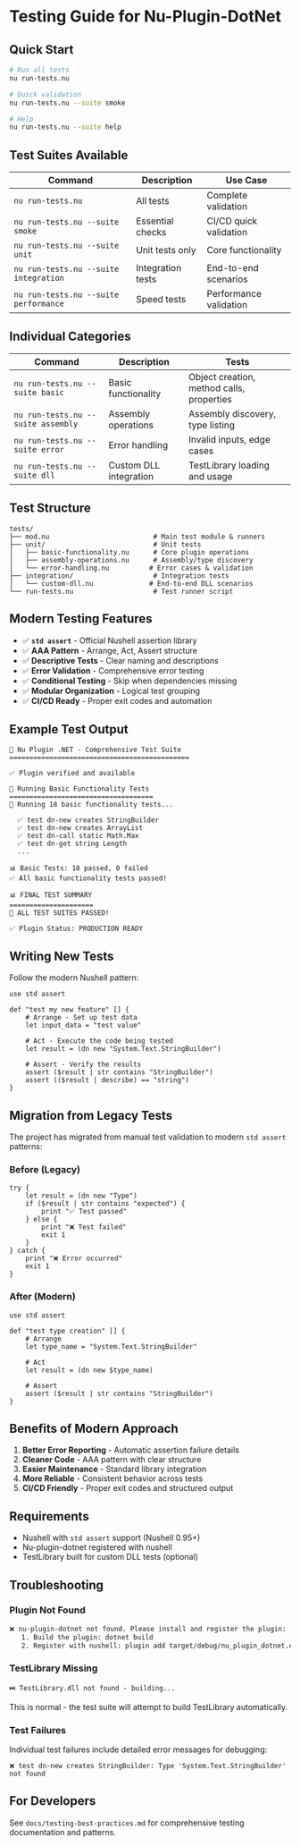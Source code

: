 # Testing Guide for Nu-Plugin-DotNet

## Quick Start

```bash
# Run all tests
nu run-tests.nu

# Quick validation  
nu run-tests.nu --suite smoke

# Help
nu run-tests.nu --suite help
```

## Test Suites Available

| Command | Description | Use Case |
|---------|-------------|----------|
| `nu run-tests.nu` | All tests | Complete validation |
| `nu run-tests.nu --suite smoke` | Essential checks | CI/CD quick validation |
| `nu run-tests.nu --suite unit` | Unit tests only | Core functionality |
| `nu run-tests.nu --suite integration` | Integration tests | End-to-end scenarios |
| `nu run-tests.nu --suite performance` | Speed tests | Performance validation |

## Individual Categories

| Command | Description | Tests |
|---------|-------------|--------|
| `nu run-tests.nu --suite basic` | Basic functionality | Object creation, method calls, properties |
| `nu run-tests.nu --suite assembly` | Assembly operations | Assembly discovery, type listing |  
| `nu run-tests.nu --suite error` | Error handling | Invalid inputs, edge cases |
| `nu run-tests.nu --suite dll` | Custom DLL integration | TestLibrary loading and usage |

## Test Structure

```
tests/
├── mod.nu                          # Main test module & runners
├── unit/                           # Unit tests
│   ├── basic-functionality.nu      # Core plugin operations
│   ├── assembly-operations.nu      # Assembly/type discovery
│   └── error-handling.nu          # Error cases & validation
├── integration/                    # Integration tests
│   └── custom-dll.nu              # End-to-end DLL scenarios
└── run-tests.nu                    # Test runner script
```

## Modern Testing Features

- ✅ **`std assert`** - Official Nushell assertion library
- ✅ **AAA Pattern** - Arrange, Act, Assert structure  
- ✅ **Descriptive Tests** - Clear naming and descriptions
- ✅ **Error Validation** - Comprehensive error testing
- ✅ **Conditional Testing** - Skip when dependencies missing
- ✅ **Modular Organization** - Logical test grouping
- ✅ **CI/CD Ready** - Proper exit codes and automation

## Example Test Output

```
🧪 Nu Plugin .NET - Comprehensive Test Suite
=============================================

✅ Plugin verified and available

🎯 Running Basic Functionality Tests
====================================
🧪 Running 18 basic functionality tests...

  ✅ test dn-new creates StringBuilder
  ✅ test dn-new creates ArrayList  
  ✅ test dn-call static Math.Max
  ✅ test dn-get string Length
  ...

📊 Basic Tests: 18 passed, 0 failed
✅ All basic functionality tests passed!

📊 FINAL TEST SUMMARY
=====================
🎉 ALL TEST SUITES PASSED!

✅ Plugin Status: PRODUCTION READY
```

## Writing New Tests

Follow the modern Nushell pattern:

```nu
use std assert

def "test my new feature" [] {
    # Arrange - Set up test data
    let input_data = "test value"
    
    # Act - Execute the code being tested
    let result = (dn new "System.Text.StringBuilder")
    
    # Assert - Verify the results
    assert ($result | str contains "StringBuilder")
    assert (($result | describe) == "string")
}
```

## Migration from Legacy Tests

The project has migrated from manual test validation to modern `std assert` patterns:

### Before (Legacy)
```nu
try {
    let result = (dn new "Type")
    if ($result | str contains "expected") {
        print "✅ Test passed"
    } else {
        print "❌ Test failed"
        exit 1
    }
} catch {
    print "❌ Error occurred"
    exit 1
}
```

### After (Modern)
```nu
use std assert

def "test type creation" [] {
    # Arrange
    let type_name = "System.Text.StringBuilder"
    
    # Act
    let result = (dn new $type_name)
    
    # Assert
    assert ($result | str contains "StringBuilder")
}
```

## Benefits of Modern Approach

1. **Better Error Reporting** - Automatic assertion failure details
2. **Cleaner Code** - AAA pattern with clear structure
3. **Easier Maintenance** - Standard library integration
4. **More Reliable** - Consistent behavior across tests
5. **CI/CD Friendly** - Proper exit codes and structured output

## Requirements

- Nushell with `std assert` support (Nushell 0.95+)
- Nu-plugin-dotnet registered with nushell
- TestLibrary built for custom DLL tests (optional)

## Troubleshooting

### Plugin Not Found
```bash
❌ nu-plugin-dotnet not found. Please install and register the plugin:
   1. Build the plugin: dotnet build
   2. Register with nushell: plugin add target/debug/nu_plugin_dotnet.exe
```

### TestLibrary Missing
```
⏭️ TestLibrary.dll not found - building...
```
This is normal - the test suite will attempt to build TestLibrary automatically.

### Test Failures
Individual test failures include detailed error messages for debugging:
```
❌ test dn-new creates StringBuilder: Type 'System.Text.StringBuilder' not found
```

## For Developers

See `docs/testing-best-practices.md` for comprehensive testing documentation and patterns.